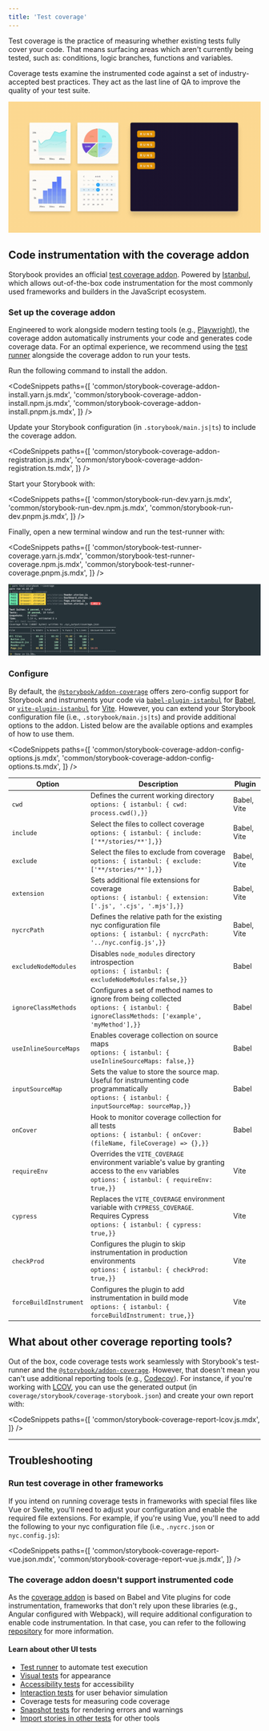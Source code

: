```yaml
---
title: 'Test coverage'
---
```


<YouTubeCallout id="wEa6W8uUGSA" title="These tests use NO CODE | component testing in Storybook" />

Test coverage is the practice of measuring whether existing tests fully cover your code. That means surfacing areas which aren't currently being tested, such as: conditions, logic branches, functions and variables.

Coverage tests examine the instrumented code against a set of industry-accepted best practices. They act as the last line of QA to improve the quality of your test suite.

![Test coverage](./test-coverage-storybook.gif)

## Code instrumentation with the coverage addon

Storybook provides an official [test coverage addon](https://storybook.js.org/addons/@storybook/addon-coverage). Powered by [Istanbul](https://istanbul.js.org/), which allows out-of-the-box code instrumentation for the most commonly used frameworks and builders in the JavaScript ecosystem.

### Set up the coverage addon

Engineered to work alongside modern testing tools (e.g., [Playwright](https://playwright.dev/)), the coverage addon automatically instruments your code and generates code coverage data. For an optimal experience, we recommend using the [test runner](./test-runner.md) alongside the coverage addon to run your tests.

Run the following command to install the addon.

<!-- prettier-ignore-start -->

<CodeSnippets
  paths={[
    'common/storybook-coverage-addon-install.yarn.js.mdx',
    'common/storybook-coverage-addon-install.npm.js.mdx',
    'common/storybook-coverage-addon-install.pnpm.js.mdx',
  ]}
/>

<!-- prettier-ignore-end -->

Update your Storybook configuration (in `.storybook/main.js|ts`) to include the coverage addon.

<!-- prettier-ignore-start -->

<CodeSnippets
  paths={[
    'common/storybook-coverage-addon-registration.js.mdx',
    'common/storybook-coverage-addon-registration.ts.mdx',
  ]}
/>

<!-- prettier-ignore-end -->

Start your Storybook with:

<!-- prettier-ignore-start -->

<CodeSnippets
  paths={[
    'common/storybook-run-dev.yarn.js.mdx',
    'common/storybook-run-dev.npm.js.mdx',
    'common/storybook-run-dev.pnpm.js.mdx',
  ]}
/>

<!-- prettier-ignore-end -->

Finally, open a new terminal window and run the test-runner with:

<!-- prettier-ignore-start -->

<CodeSnippets
  paths={[
    'common/storybook-test-runner-coverage.yarn.js.mdx',
    'common/storybook-test-runner-coverage.npm.js.mdx',
    'common/storybook-test-runner-coverage.pnpm.js.mdx',
  ]}
/>

<!-- prettier-ignore-end -->

![Coverage test output](./test-runner-coverage-result.png)

### Configure

By default, the [`@storybook/addon-coverage`](https://storybook.js.org/addons/@storybook/addon-coverage) offers zero-config support for Storybook and instruments your code via [`babel-plugin-istanbul`](https://github.com/istanbuljs/babel-plugin-istanbul) for [Babel](https://babeljs.io/), or [`vite-plugin-istanbul`](https://github.com/iFaxity/vite-plugin-istanbul) for [Vite](https://vitejs.dev/). However, you can extend your Storybook configuration file (i.e., `.storybook/main.js|ts`) and provide additional options to the addon. Listed below are the available options and examples of how to use them.

<!-- prettier-ignore-start -->

<CodeSnippets
  paths={[
    'common/storybook-coverage-addon-config-options.js.mdx',
    'common/storybook-coverage-addon-config-options.ts.mdx',
  ]}
/>

<!-- prettier-ignore-end -->

| Option                 | Description                                                                                                                                            | Plugin      |
| ---------------------- | ------------------------------------------------------------------------------------------------------------------------------------------------------ | ----------- |
| `cwd`                  | Defines the current working directory <br/>`options: { istanbul: { cwd: process.cwd(),}}`                                                              | Babel, Vite |
| `include`              | Select the files to collect coverage <br/>`options: { istanbul: { include: ['**/stories/**'],}}`                                                       | Babel, Vite |
| `exclude`              | Select the files to exclude from coverage <br/>`options: { istanbul: { exclude: ['**/stories/**'],}}`                                                  | Babel, Vite |
| `extension`            | Sets additional file extensions for coverage <br/>`options: { istanbul: { extension: ['.js', '.cjs', '.mjs'],}}`                                       | Babel, Vite |
| `nycrcPath`            | Defines the relative path for the existing nyc configuration file <br/>`options: { istanbul: { nycrcPath: '../nyc.config.js',}}`                       | Babel, Vite |
| `excludeNodeModules`   | Disables `node_modules` directory introspection <br/>`options: { istanbul: { excludeNodeModules:false,}}`                                              | Babel       |
| `ignoreClassMethods`   | Configures a set of method names to ignore from being collected <br/>`options: { istanbul: { ignoreClassMethods: ['example', 'myMethod'],}}`           | Babel       |
| `useInlineSourceMaps`  | Enables coverage collection on source maps <br/>`options: { istanbul: { useInlineSourceMaps: false,}}`                                                 | Babel       |
| `inputSourceMap`       | Sets the value to store the source map.<br/> Useful for instrumenting code programmatically <br/>`options: { istanbul: { inputSourceMap: sourceMap,}}` | Babel       |
| `onCover`              | Hook to monitor coverage collection for all tests <br/>`options: { istanbul: { onCover: (fileName, fileCoverage) => {},}}`                             | Babel       |
| `requireEnv`           | Overrides the `VITE_COVERAGE` environment variable's value by granting access to the `env` variables <br/>`options: { istanbul: { requireEnv: true,}}` | Vite        |
| `cypress`              | Replaces the `VITE_COVERAGE` environment variable with `CYPRESS_COVERAGE`. <br/>Requires Cypress <br/>`options: { istanbul: { cypress: true,}}`        | Vite        |
| `checkProd`            | Configures the plugin to skip instrumentation in production environments <br/>`options: { istanbul: { checkProd: true,}}`                              | Vite        |
| `forceBuildInstrument` | Configures the plugin to add instrumentation in build mode <br/>`options: { istanbul: { forceBuildInstrument: true,}}`                                 | Vite        |

## What about other coverage reporting tools?

Out of the box, code coverage tests work seamlessly with Storybook's test-runner and the [`@storybook/addon-coverage`](https://storybook.js.org/addons/@storybook/addon-coverage). However, that doesn't mean you can't use additional reporting tools (e.g., [Codecov](https://about.codecov.io/)). For instance, if you're working with [LCOV](https://wiki.documentfoundation.org/Development/Lcov), you can use the generated output (in `coverage/storybook/coverage-storybook.json`) and create your own report with:

<!-- prettier-ignore-start -->

<CodeSnippets
  paths={[
    'common/storybook-coverage-report-lcov.js.mdx',
  ]}
/>

<!-- prettier-ignore-end -->

---

## Troubleshooting

### Run test coverage in other frameworks

If you intend on running coverage tests in frameworks with special files like Vue or Svelte, you'll need to adjust your configuration and enable the required file extensions. For example, if you're using Vue, you'll need to add the following to your nyc configuration file (i.e., `.nycrc.json` or `nyc.config.js`):

<!-- prettier-ignore-start -->

<CodeSnippets
  paths={[
    'common/storybook-coverage-report-vue.json.mdx',
    'common/storybook-coverage-report-vue.js.mdx',
  ]}
/>

<!-- prettier-ignore-end -->

### The coverage addon doesn't support instrumented code

As the [coverage addon](https://storybook.js.org/addons/@storybook/addon-coverage) is based on Babel and Vite plugins for code instrumentation, frameworks that don't rely upon these libraries (e.g., Angular configured with Webpack), will require additional configuration to enable code instrumentation. In that case, you can refer to the following [repository](https://github.com/yannbf/storybook-coverage-recipes) for more information.

#### Learn about other UI tests

- [Test runner](./test-runner.md) to automate test execution
- [Visual tests](./visual-testing.md) for appearance
- [Accessibility tests](./accessibility-testing.md) for accessibility
- [Interaction tests](./interaction-testing.md) for user behavior simulation
- Coverage tests for measuring code coverage
- [Snapshot tests](./snapshot-testing.md) for rendering errors and warnings
- [Import stories in other tests](./importing-stories-in-tests.md) for other tools
